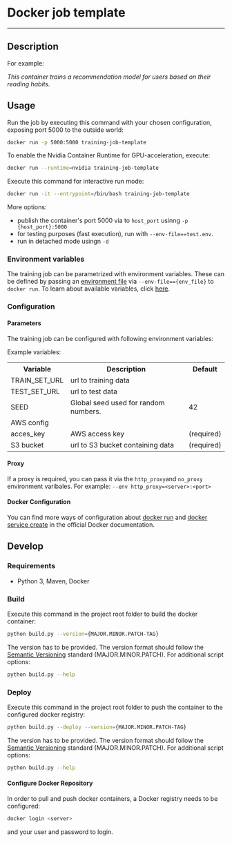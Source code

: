 # Docker job template

------

## Description

For example: 

_This container trains a recommendation model for users based on their reading habits._

## Usage 

Run the job by executing this command with your chosen configuration, exposing port 5000 to the outside world:

```bash
docker run -p 5000:5000 training-job-template
```

To enable the Nvidia Container Runtime for GPU-acceleration, execute:

```bash
docker run --runtime=nvidia training-job-template
```

Execute this command for interactive run mode:
```bash
docker run -it --entrypoint=/bin/bash training-job-template
```

More options:

* publish the container's port 5000 via to `host_port` usinng `-p {host_port}:5000`
* for testing purposes (fast execution), run with `--env-file==test.env`.
* run in detached mode usingn `-d`


### Environment variables

The training job can be parametrized with environment variables. These can be defined by passing an [environment file](https://docs.docker.com/compose/compose-file/#env_file) via `--env-file=={env_file}` to `docker run`. To learn about available variables, click [here](#parameters).

### Configuration

#### Parameters

The training job can be configured with following environment variables:

Example variables:

<table>
    <tr>
        <th>Variable</th>
        <th>Description</th>
        <th>Default</th>
    </tr>
     <tr>
        <td>TRAIN_SET_URL</td>
        <td>url to training data</td>
        <td></td>
    </tr>
    <tr>
        <td>TEST_SET_URL</td>
        <td>url to test data</td>
        <td></td>
    </tr>
        <td>SEED</td>
        <td>Global seed used for random numbers.</td>
        <td>42</td>
    </tr>
        <td colspan="3">AWS config </td>
    </tr>
    <tr>
        <td>acces_key</td>
        <td>AWS access key</td>
        <td>(required)</td>
    </tr>
    <tr>
        <td>S3 bucket</td>
        <td>url to S3 bucket containing data</td>
        <td>(required)</td>
    </tr>
   
</table>

#### Proxy

If a proxy is required, you can pass it via the `http_proxy`and `no_proxy` environment varibales. For example: `--env http_proxy=<server>:<port>`

#### Docker Configuration

You can find more ways of configuration about [docker run](https://docs.docker.com/engine/reference/commandline/run) and [docker service create](https://docs.docker.com/engine/reference/commandline/service_create) in the official Docker documentation.

## Develop

### Requirements

- Python 3, Maven, Docker

### Build

Execute this command in the project root folder to build the docker container:

```bash
python build.py --version={MAJOR.MINOR.PATCH-TAG}
```

The version has to be provided. The version format should follow the [Semantic Versioning](https://semver.org/) standard (MAJOR.MINOR.PATCH). For additional script options:

```bash
python build.py --help
```

### Deploy

Execute this command in the project root folder to push the container to the configured docker registry:

```bash
python build.py --deploy --version={MAJOR.MINOR.PATCH-TAG}
```

The version has to be provided. The version format should follow the [Semantic Versioning](https://semver.org/) standard (MAJOR.MINOR.PATCH). For additional script options:

```bash
python build.py --help
```

#### Configure Docker Repository

In order to pull and push docker containers, a Docker registry  needs to be configured:

```bash
docker login <server>
```

and your user and password to login.
